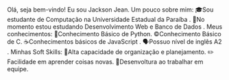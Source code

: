 Olá, seja bem-vindo! Eu sou Jackson Jean.
Um pouco sobre mim:
🎓Sou estudante de Computação na Universidade Estadual da Paraíba .
📘No momento estou estudando Desenvolvimento Web e Banco de Dados .
Meus conhecimentos:
🐍Conhecimento Básico de Python.
©️Conhecimento Básico de C.
☕Conhecimentos básicos de JavaScript .
🗣️Possuo nível de inglês A2 .
Minhas Soft Skills:
📝Alta capacidade de organização e planejamento.
✏️ Facilidade em aprender coisas novas.
👥Desenvoltura ao trabalhar em equipe.
